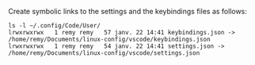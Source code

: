Create symbolic links to the settings and the keybindings files as follows:
```
ls -l ~/.config/Code/User/
lrwxrwxrwx   1 remy remy   57 janv. 22 14:41 keybindings.json -> /home/remy/Documents/linux-config/vscode/keybindings.json
lrwxrwxrwx   1 remy remy   54 janv. 22 14:41 settings.json -> /home/remy/Documents/linux-config/vscode/settings.json
```
